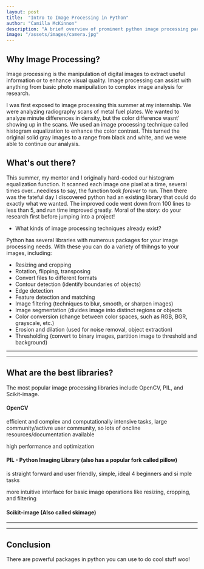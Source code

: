 ```yaml
---
layout: post
title:  "Intro to Image Processing in Python"
author: "Camilla McKinnon"
description: "A brief overview of prominent python image processing packages"
image: "/assets/images/camera.jpg"
--- 
```


## Why Image Processing?

Image processing is the manipulation of digital images to extract useful information or to enhance visual quality. Image processing can assist with anything from basic photo manipuilation to complex image analysis for research. 

I was first exposed to image processing this summer at my internship. We were analyzing radiography scans of metal fuel plates. We wanted to analyze minute differences in density, but the color difference wasnt' showing up in the scans. We used an image processing technique called histogram equalization to enhance the color contrast. This turned the original solid gray images to a range from black and white, and we were able to continue our analysis. 


## What's out there?

This summer, my mentor and I originally hard-coded our histogram equalization function. It scanned each image one pixel at a time, several times over...needless to say, the function took *forever* to run. Then there was the fateful day I discovered python had an existing library that could do exactly what we wanted. The improved code went down from 100 lines to less than 5, and run time improved greatly. Moral of the story: do your research first before jumping into a project!

* What kinds of image processing techniques already exist?

Python has several libraries with numerous packages for your image processing needs. With these you can do a variety of thihngs to your images, including:

- Resizing and cropping
- Rotation, flipping, transposing
- Convert files to different formats
- Contour detection (identify boundaries of objects)
- Edge detection
- Feature detection and matching
- Image filtering (techniques to blur, smooth, or sharpen images)
- Image segmentation (divides image into distinct regions or objects
- Color conversion (change between color spaces, such as RGB, BGR, grayscale, etc.)
- Erosion and dilation (used for noise removal, object extraction)
- Thresholding (convert to binary images, partition image to threshold and background)

---
---

## What are the best libraries?

The most popular image processing libraries include OpenCV, PIL, and Scikit-image.

#### OpenCV

efficient and complex and computationally intensive tasks, large community/activre user community, so lots of oncline resources/documentation available

high performance and optimization

#### PIL - Python Imaging Library (also has a popular fork called pillow)

is straight forward and user friendly, simple, ideal 4 beginners and si mple tasks

more intuitive interface for basic image operations like resizing, cropping, and filtering


#### Scikit-image (Also called skimage)

---
---

## Conclusion

There are powerful packages in python you can use to do cool stuff woo!

